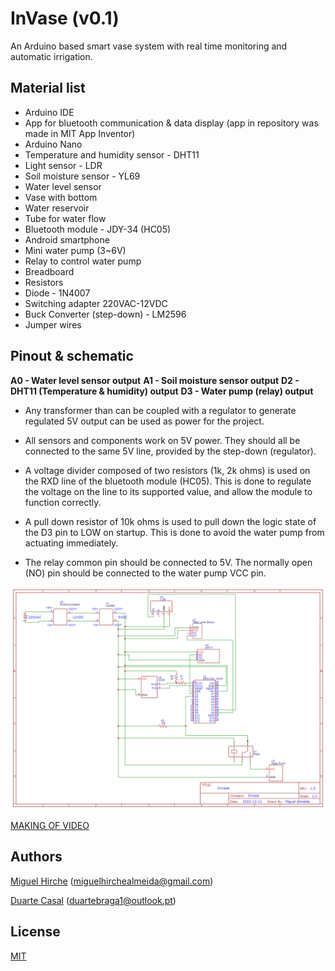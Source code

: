 # InVase (v0.1)

An Arduino based smart vase system with real time monitoring and automatic irrigation.

## Material list

 - Arduino IDE
 - App for bluetooth communication & data display (app in repository was made in MIT App Inventor)
 - Arduino Nano
 - Temperature and humidity sensor - DHT11
 - Light sensor - LDR
 - Soil moisture sensor - YL69
 - Water level sensor
 - Vase with bottom
 - Water reservoir
 - Tube for water flow
 - Bluetooth module - JDY-34 (HC05)
 - Android smartphone
 - Mini water pump (3~6V)
 - Relay to control water pump
 - Breadboard
 - Resistors
 - Diode - 1N4007
 - Switching adapter 220VAC-12VDC
 - Buck Converter (step-down) - LM2596
 - Jumper wires

## Pinout & schematic

**A0 - Water level sensor output**
**A1 - Soil moisture sensor output**
**D2 - DHT11 (Temperature & humidity) output**
**D3 - Water pump (relay) output**

* Any transformer than can be coupled with a regulator to generate regulated 5V output can be used as power for the project.

* All sensors and components work on 5V power. They should all be connected to the same 5V line, provided by the step-down (regulator).

* A voltage divider composed of two resistors (1k, 2k ohms) is used on the RXD line of the bluetooth module (HC05). This is done to regulate the voltage on the line to its supported value, and allow the module to function correctly.

* A pull down resistor of 10k ohms is used to pull down the logic state of the D3 pin to LOW on startup. This is done to avoid the water pump from actuating immediately.

* The relay common pin should be connected to 5V. The normally open (NO) pin should be connected to the water pump VCC pin.

![InVase Schematic](schematic_invase.png)

[MAKING OF VIDEO](https://youtu.be/jraKmChVTTY)

## Authors

[Miguel Hirche](https://github.com/miguelha) (miguelhirchealmeida@gmail.com)

[Duarte Casal](https://github.com/Duarte99) (duartebraga1@outlook.pt)

## License

[MIT](https://choosealicense.com/licenses/mit/)